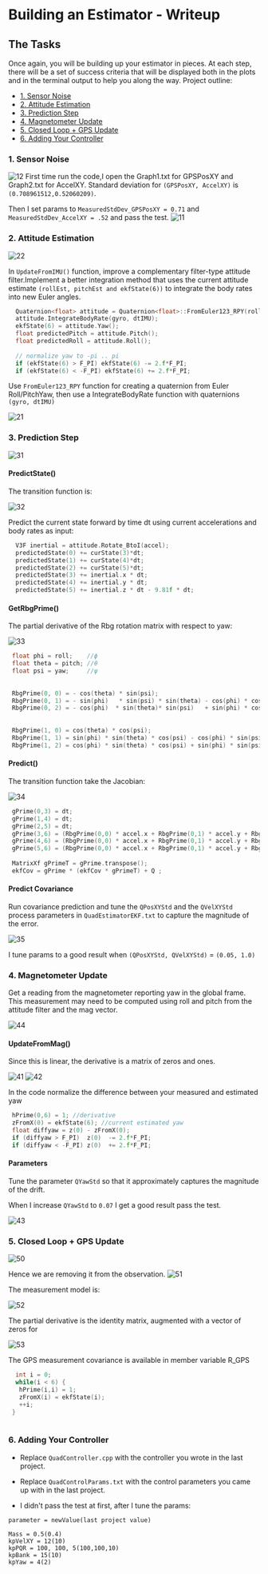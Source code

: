 # Building an Estimator - Writeup
## The Tasks
Once again, you will be building up your estimator in pieces. At each step, there will be a set of success criteria that will be displayed both in the plots and in the terminal output to help you along the way.
Project outline:

 - [1. Sensor Noise](#1.-Sensor-Noise)
 - [2. Attitude Estimation](#2.-Attitude-Estimation)
 - [3. Prediction Step](#step-3-prediction-step)
 - [4. Magnetometer Update](#step-4-magnetometer-update)
 - [5. Closed Loop + GPS Update](#step-5-closed-loop--gps-update)
 - [6. Adding Your Controller](#step-6-adding-your-controller)

### 1. Sensor Noise ###


![12](pic/12.png)
First time run the code,I open the Graph1.txt for GPSPosXY and  Graph2.txt for AccelXY.  Standard deviation for `(GPSPosXY, AccelXY)` is `(0.708961512,0.52060209)`.

Then I set params to `MeasuredStdDev_GPSPosXY = 0.71` and `MeasuredStdDev_AccelXY = .52` and pass the test.
![11](pic/11.png)

### 2. Attitude Estimation ###

![22](pic/22.png)

In `UpdateFromIMU()` function, improve a complementary filter-type attitude filter.Implement a better integration method that uses the current attitude estimate `(rollEst, pitchEst and ekfState(6))` to integrate the body rates into new Euler angles.


``` c
  Quaternion<float> attitude = Quaternion<float>::FromEuler123_RPY(rollEst, pitchEst, ekfState(6));
  attitude.IntegrateBodyRate(gyro, dtIMU);
  ekfState(6) = attitude.Yaw();
  float predictedPitch = attitude.Pitch();
  float predictedRoll = attitude.Roll();
  
  // normalize yaw to -pi .. pi
  if (ekfState(6) > F_PI) ekfState(6) -= 2.f*F_PI;
  if (ekfState(6) < -F_PI) ekfState(6) += 2.f*F_PI;
```
Use `FromEuler123_RPY` function for creating a quaternion from Euler Roll/PitchYaw, then use a IntegrateBodyRate function with quaternions 	`(gyro, dtIMU)` 

![21](pic/21.png)

### 3. Prediction Step ###

![31](pic/31.png)

#### PredictState()
The transition function is:

![32](pic/32.png)

Predict the current state forward by time dt using current accelerations and body rates as input:

``` c
  V3F inertial = attitude.Rotate_BtoI(accel);
  predictedState(0) += curState(3)*dt;
  predictedState(1) += curState(4)*dt;
  predictedState(2) += curState(5)*dt;
  predictedState(3) += inertial.x * dt;
  predictedState(4) += inertial.y * dt;
  predictedState(5) += inertial.z * dt - 9.81f * dt;
```

#### GetRbgPrime()
The partial derivative of the Rbg rotation matrix with respect to yaw:

 ![33](pic/33.png)
 
 ``` c
  float phi = roll;    //ϕ
  float theta = pitch; //θ
  float psi = yaw;     //ψ
  
  
  RbgPrime(0, 0) = - cos(theta) * sin(psi);
  RbgPrime(0, 1) = - sin(phi)   * sin(psi) * sin(theta) - cos(phi) * cos(psi);
  RbgPrime(0, 2) = - cos(phi)  * sin(theta)* sin(psi)   + sin(phi) * cos(psi);
  
  
  RbgPrime(1, 0) = cos(theta) * cos(psi);
  RbgPrime(1, 1) = sin(phi) * sin(theta) * cos(psi) - cos(phi) * sin(psi);
  RbgPrime(1, 2) = cos(phi) * sin(theta) * cos(psi) + sin(phi) * sin(psi);
 ```

#### Predict()
The transition function  take the Jacobian:

 ![34](pic/34.png)
 
 ``` c
  gPrime(0,3) = dt;
  gPrime(1,4) = dt;
  gPrime(2,5) = dt;
  gPrime(3,6) = (RbgPrime(0,0) * accel.x + RbgPrime(0,1) * accel.y + RbgPrime(0,2) * accel.z) * dt;
  gPrime(4,6) = (RbgPrime(0,0) * accel.x + RbgPrime(0,1) * accel.y + RbgPrime(0,2) * accel.z) * dt;
  gPrime(5,6) = (RbgPrime(0,0) * accel.x + RbgPrime(0,1) * accel.y + RbgPrime(0,2) * accel.z) * dt;
  
  MatrixXf gPrimeT = gPrime.transpose();
  ekfCov = gPrime * (ekfCov * gPrimeT) + Q ;
 ```

#### Predict Covariance

Run covariance prediction and tune the `QPosXYStd` and the `QVelXYStd` process parameters in `QuadEstimatorEKF.txt` to capture the magnitude of the error.

 ![35](pic/35.png)
 
 I tune params to a good result when `(QPosXYStd, QVelXYStd)` = `(0.05, 1.0)`
 
### 4. Magnetometer Update ###
Get a reading from the magnetometer reporting yaw in the global frame. This measurement may need to be computed using roll and pitch from the attitude filter and the mag vector.


 ![44](pic/44.png)

#### UpdateFromMag()

Since this is linear, the derivative is a matrix of zeros and ones.

 ![41](pic/41.png)
 ![42](pic/42.png)
 
 In the code normalize the difference between your measured and estimated yaw
 
 ``` c
  hPrime(0,6) = 1; //derivative
  zFromX(0) = ekfState(6); //current estimated yaw
  float diffyaw = z(0) - zFromX(0);
  if (diffyaw > F_PI)  z(0)  -= 2.f*F_PI;
  if (diffyaw < -F_PI) z(0)  += 2.f*F_PI;
 ```

#### Parameters
Tune the parameter `QYawStd`  so that it approximately captures the magnitude of the drift.

When I increase `QYawStd` to `0.07` I get a good result pass the test.

 ![43](pic/43.png)

### 5. Closed Loop + GPS Update ###
 ![50](pic/50.png)


Hence we are removing it from the observation.
 ![51](pic/51.png)

The measurement model is:

 ![52](pic/52.png)
 
The partial derivative is the identity matrix, augmented with a vector of zeros for

 ![53](pic/53.png)
 
The GPS measurement covariance is available in member variable R_GPS

 ``` c
   int i = 0;
   while(i < 6) {
    hPrime(i,i) = 1;
    zFromX(i) = ekfState(i);
    ++i;
  }
  
 ```
 
### 6. Adding Your Controller ###


- Replace `QuadController.cpp` with the controller you wrote in the last project.

- Replace `QuadControlParams.txt` with the control parameters you came up with in the last project. 

- I didn't pass the test at first, after I tune the params:

`parameter = newValue(last project value)`

```
Mass = 0.5(0.4)
kpVelXY = 12(10)
kpPQR = 100, 100, 5(100,100,10)
kpBank = 15(10)
kpYaw = 4(2)

```
